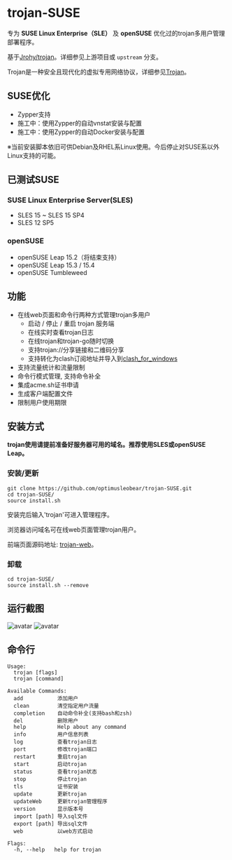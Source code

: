 # trojan-SUSE

专为 **SUSE Linux Enterprise（SLE）** 及 **openSUSE** 优化过的trojan多用户管理部署程序。

基于[Jrohy/trojan](https://github.com/Jrohy/trojan)。详细参见上游项目或 `upstream` 分支。

Trojan是一种安全且现代化的虚拟专用网络协议，详细参见[Trojan](https://github.com/trojan-gfw/trojan)。

## SUSE优化

- Zypper支持
- 施工中：使用Zypper的自动vnstat安装与配置
- 施工中：使用Zypper的自动Docker安装与配置

※当前安装脚本依旧可供Debian及RHEL系Linux使用。今后停止对SUSE系以外Linux支持的可能。

## 已测试SUSE

### SUSE Linux Enterprise Server(SLES)

- SLES 15 ~ SLES 15 SP4
- SLES 12 SP5

### openSUSE

- openSUSE Leap 15.2（将结束支持）
- openSUSE Leap 15.3 / 15.4
- openSUSE Tumbleweed

## 功能
- 在线web页面和命令行两种方式管理trojan多用户
  - 启动 / 停止 / 重启 trojan 服务端
  - 在线实时查看trojan日志
  - 在线trojan和trojan-go随时切换
  - 支持trojan://分享链接和二维码分享
  - 支持转化为clash订阅地址并导入到[clash_for_windows](https://github.com/Fndroid/clash_for_windows_pkg/releases)
- 支持流量统计和流量限制
- 命令行模式管理, 支持命令补全
- 集成acme.sh证书申请
- 生成客户端配置文件
- 限制用户使用期限

## 安装方式
**trojan使用请提前准备好服务器可用的域名。推荐使用SLES或openSUSE Leap。**

### 安装/更新
```
git clone https://github.com/optimusleobear/trojan-SUSE.git
cd trojan-SUSE/
source install.sh
```
安装完后输入'trojan'可进入管理程序。

浏览器访问域名可在线web页面管理trojan用户。

前端页面源码地址: [trojan-web](https://github.com/Jrohy/trojan-web)。

### 卸载
```
cd trojan-SUSE/
source install.sh --remove
```

## 运行截图
![avatar](asset/1.png)
![avatar](asset/2.png)

## 命令行
```
Usage:
  trojan [flags]
  trojan [command]

Available Commands:
  add           添加用户
  clean         清空指定用户流量
  completion    自动命令补全(支持bash和zsh)
  del           删除用户
  help          Help about any command
  info          用户信息列表
  log           查看trojan日志
  port          修改trojan端口
  restart       重启trojan
  start         启动trojan
  status        查看trojan状态
  stop          停止trojan
  tls           证书安装
  update        更新trojan
  updateWeb     更新trojan管理程序
  version       显示版本号
  import [path] 导入sql文件
  export [path] 导出sql文件
  web           以web方式启动

Flags:
  -h, --help   help for trojan
```
